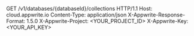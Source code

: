 GET /v1/databases/{databaseId}/collections HTTP/1.1
Host: cloud.appwrite.io
Content-Type: application/json
X-Appwrite-Response-Format: 1.5.0
X-Appwrite-Project: &lt;YOUR_PROJECT_ID&gt;
X-Appwrite-Key: &lt;YOUR_API_KEY&gt;

